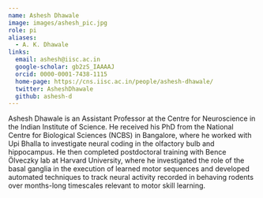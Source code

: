 ```yaml
---
name: Ashesh Dhawale
image: images/ashesh_pic.jpg
role: pi
aliases:
  - A. K. Dhawale
links:
  email: ashesh@iisc.ac.in
  google-scholar: gb2zS_IAAAAJ
  orcid: 0000-0001-7438-1115
  home-page: https://cns.iisc.ac.in/people/ashesh-dhawale/
  twitter: AsheshDhawale
  github: ashesh-d  
---
```


Ashesh Dhawale is an Assistant Professor at the Centre for Neuroscience in the Indian Institute of Science. He received his PhD from the National Centre for Biological Sciences (NCBS) in Bangalore, where he worked with Upi Bhalla to investigate neural coding in the olfactory bulb and hippocampus. He then completed postdoctoral training with Bence Ölveczky lab at Harvard University, where he investigated the role of the basal ganglia in the execution of learned motor sequences and developed automated techniques to track neural activity recorded in behaving rodents over months-long timescales relevant to motor skill learning. 
